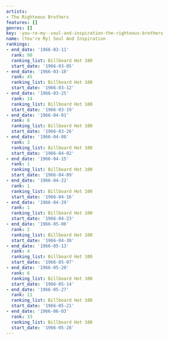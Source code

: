 ```yaml
---
artists:
- The Righteous Brothers
features: []
genres: []
key: -you-re-my--soul-and-inspiration-the-righteous-brothers
name: (You're My) Soul And Inspiration
rankings:
- end_date: '1966-03-11'
  rank: 90
  ranking_list: Billboard Hot 100
  start_date: '1966-03-05'
- end_date: '1966-03-18'
  rank: 45
  ranking_list: Billboard Hot 100
  start_date: '1966-03-12'
- end_date: '1966-03-25'
  rank: 14
  ranking_list: Billboard Hot 100
  start_date: '1966-03-19'
- end_date: '1966-04-01'
  rank: 8
  ranking_list: Billboard Hot 100
  start_date: '1966-03-26'
- end_date: '1966-04-08'
  rank: 3
  ranking_list: Billboard Hot 100
  start_date: '1966-04-02'
- end_date: '1966-04-15'
  rank: 1
  ranking_list: Billboard Hot 100
  start_date: '1966-04-09'
- end_date: '1966-04-22'
  rank: 1
  ranking_list: Billboard Hot 100
  start_date: '1966-04-16'
- end_date: '1966-04-29'
  rank: 1
  ranking_list: Billboard Hot 100
  start_date: '1966-04-23'
- end_date: '1966-05-06'
  rank: 2
  ranking_list: Billboard Hot 100
  start_date: '1966-04-30'
- end_date: '1966-05-13'
  rank: 4
  ranking_list: Billboard Hot 100
  start_date: '1966-05-07'
- end_date: '1966-05-20'
  rank: 6
  ranking_list: Billboard Hot 100
  start_date: '1966-05-14'
- end_date: '1966-05-27'
  rank: 11
  ranking_list: Billboard Hot 100
  start_date: '1966-05-21'
- end_date: '1966-06-03'
  rank: 33
  ranking_list: Billboard Hot 100
  start_date: '1966-05-28'
---
```


